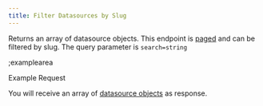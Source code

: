 ```yaml
---
title: Filter Datasources by Slug
---
```


Returns an array of datasource objects. This endpoint is [paged](#topics/pagination) and can be filtered by slug.  The query parameter is `search=string` 

;examplearea

Example Request

<RequestExample url="https://mapi.storyblok.com/v1/spaces/606/datasources/?search=substring-of-slug" httpMethod="GETOAUTH"></RequestExample>

You will receive an array of [datasource objects](#core-resources/datasources/the-datasource-object) as response.
